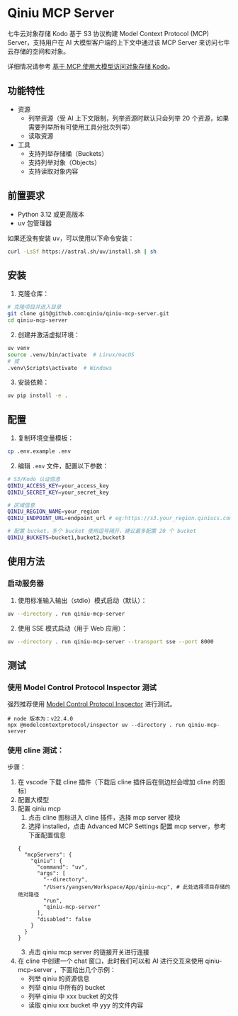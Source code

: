 # Qiniu MCP Server

七牛云对象存储 Kodo 基于 S3 协议构建 Model Context Protocol (MCP) Server，支持用户在 AI 大模型客户端的上下文中通过该 MCP Server 来访问七牛云存储的空间和对象。

详细情况请参考 [基于 MCP 使用大模型访问对象存储 Kodo](https://developer.qiniu.com/kodo/12914/mcp-aimodel-kodo)。

## 功能特性
- 资源
  - 列举资源（受 AI 上下文限制，列举资源时默认只会列举 20 个资源，如果需要列举所有可使用工具分批次列举）
  - 读取资源
- 工具
  - 支持列举存储桶（Buckets）
  - 支持列举对象（Objects）
  - 支持读取对象内容

## 前置要求

- Python 3.12 或更高版本
- uv 包管理器

如果还没有安装 uv，可以使用以下命令安装：

```bash
curl -LsSf https://astral.sh/uv/install.sh | sh
```

## 安装

1. 克隆仓库：

```bash
# 克隆项目并进入目录
git clone git@github.com:qiniu/qiniu-mcp-server.git
cd qiniu-mcp-server
```

2. 创建并激活虚拟环境：

```bash
uv venv
source .venv/bin/activate  # Linux/macOS
# 或
.venv\Scripts\activate  # Windows
```

3. 安装依赖：

```bash
uv pip install -e .
```

## 配置

1. 复制环境变量模板：

```bash
cp .env.example .env
```

2. 编辑 `.env` 文件，配置以下参数：

```bash
# S3/Kodo 认证信息
QINIU_ACCESS_KEY=your_access_key
QINIU_SECRET_KEY=your_secret_key

# 区域信息
QINIU_REGION_NAME=your_region
QINIU_ENDPOINT_URL=endpoint_url # eg:https://s3.your_region.qiniucs.com

# 配置 bucket，多个 bucket 使用逗号隔开，建议最多配置 20 个 bucket
QINIU_BUCKETS=bucket1,bucket2,bucket3
```

## 使用方法

### 启动服务器

1. 使用标准输入输出（stdio）模式启动（默认）：

```bash
uv --directory . run qiniu-mcp-server
```

2. 使用 SSE 模式启动（用于 Web 应用）：

```bash
uv --directory . run qiniu-mcp-server --transport sse --port 8000
```

## 测试

### 使用 Model Control Protocol Inspector 测试

强烈推荐使用 [Model Control Protocol Inspector](https://github.com/modelcontextprotocol/inspector) 进行测试。

```shell
# node 版本为：v22.4.0
npx @modelcontextprotocol/inspector uv --directory . run qiniu-mcp-server
```

### 使用 cline 测试：

步骤：

1. 在 vscode 下载 cline 插件（下载后 cline 插件后在侧边栏会增加 cline 的图标）
2. 配置大模型
3. 配置 qiniu mcp
    1. 点击 cline 图标进入 cline 插件，选择 mcp server 模块
    2. 选择 installed，点击 Advanced MCP Settings 配置 mcp server，参考下面配置信息
   ```
   {
     "mcpServers": {
       "qiniu": {
         "command": "uv",
         "args": [
           "--directory",
           "/Users/yangsen/Workspace/App/qiniu-mcp", # 此处选择项目存储的绝对路径
           "run",
           "qiniu-mcp-server"
         ],
         "disabled": false
       }
     }
   }
   ```
    3. 点击 qiniu mcp server 的链接开关进行连接
4. 在 cline 中创建一个 chat 窗口，此时我们可以和 AI 进行交互来使用 qiniu-mcp-server ，下面给出几个示例：
      - 列举 qiniu 的资源信息 
      - 列举 qiniu 中所有的 bucket 
      - 列举 qiniu 中 xxx bucket 的文件 
      - 读取 qiniu xxx bucket 中 yyy 的文件内容



